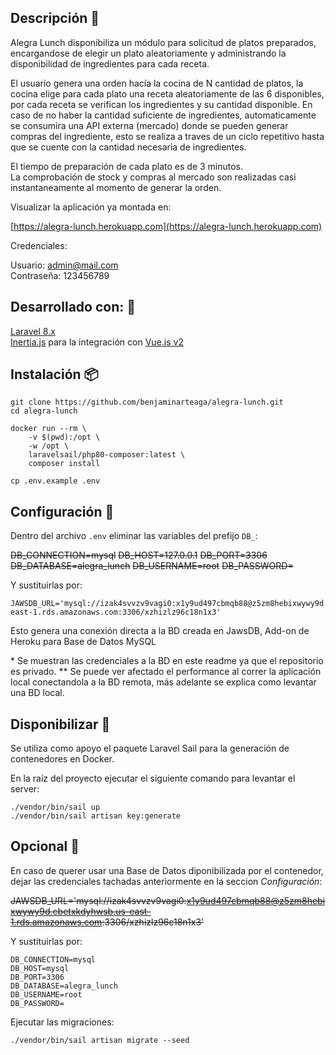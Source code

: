 ## Descripción :page_with_curl:

Alegra Lunch disponibiliza un módulo para solicitud de platos preparados, encargandose de elegir un plato aleatoriamente
y administrando la disponibilidad de ingredientes para cada receta.

El usuario genera una orden hacía la cocina de N cantidad de platos, la cocina elige para cada plato una receta
aleatoriamente de las 6 disponibles, por cada receta se verifican los ingredientes y su cantidad disponible. En caso de
no haber la cantidad suficiente de ingredientes, automaticamente se consumira una API externa (mercado) donde se pueden
generar compras del ingrediente, esto se realiza a traves de un ciclo repetitivo hasta que se cuente con la cantidad
necesaria de ingredientes.

El tiempo de preparación de cada plato es de 3 minutos.\
La comprobación de stock y compras al mercado son realizadas casi instantaneamente al momento de generar la orden.

Visualizar la aplicación ya montada en:

[https://alegra-lunch.herokuapp.com](https://alegra-lunch.herokuapp.com)

Credenciales:

Usuario: admin@mail.com\
Contraseña: 123456789

## Desarrollado con: :wrench:

[Laravel 8.x](https://laravel.com/docs/8.x/)\
[Inertia.js](https://inertiajs.com/) para la integración con [Vue.js v2](https://vuejs.org/v2/guide/)
## Instalación :package:

	git clone https://github.com/benjaminarteaga/alegra-lunch.git
	cd alegra-lunch

	docker run --rm \
		-v $(pwd):/opt \
		-w /opt \
		laravelsail/php80-composer:latest \
		composer install

	cp .env.example .env

## Configuración :construction_worker:

Dentro del archivo `.env` eliminar las variables del prefijo `DB_`:

~~DB_CONNECTION=mysql~~
~~DB_HOST=127.0.0.1~~
~~DB_PORT=3306~~
~~DB_DATABASE=alegra_lunch~~
~~DB_USERNAME=root~~
~~DB_PASSWORD=~~

Y sustituirlas por:

	JAWSDB_URL='mysql://izak4svvzv9vagi0:x1y9ud497cbmqb88@z5zm8hebixwywy9d.cbetxkdyhwsb.us-east-1.rds.amazonaws.com:3306/xzhizlz96c18n1x3'

Esto genera una conexión directa a la BD creada en JawsDB, Add-on de Heroku para Base de Datos MySQL

\* Se muestran las credenciales a la BD en este readme ya que el repositorio es privado.
\*\* Se puede ver afectado el performance al correr la aplicación local conectandola a la BD remota, más adelante se explica como levantar una BD local.
## Disponibilizar :whale:

Se utiliza como apoyo el paquete Laravel Sail para la generación de contenedores en Docker.

En la raíz del proyecto ejecutar el siguiente comando para levantar el server:

	./vendor/bin/sail up
    ./vendor/bin/sail artisan key:generate

## Opcional :construction:

En caso de querer usar una Base de Datos diponibilizada por el contenedor, dejar las credenciales tachadas anteriormente en la seccion *Configuración*:

~~JAWSDB_URL='mysql://izak4svvzv9vagi0:x1y9ud497cbmqb88@z5zm8hebixwywy9d.cbetxkdyhwsb.us-east-1.rds.amazonaws.com:3306/xzhizlz96c18n1x3'~~

Y sustituirlas por:

	DB_CONNECTION=mysql
	DB_HOST=mysql
	DB_PORT=3306
	DB_DATABASE=alegra_lunch
	DB_USERNAME=root
	DB_PASSWORD=

Ejecutar las migraciones:

    ./vendor/bin/sail artisan migrate --seed